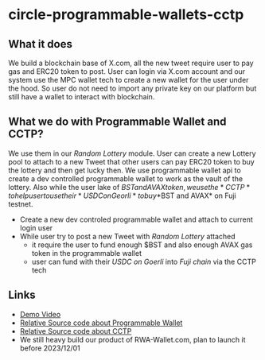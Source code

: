 # circle-programmable-wallets-cctp

## What it does

We build a blockchain base of X.com, all the new tweet require user to pay gas and ERC20 token to post.
User can login via X.com account and our system use the MPC wallet tech to create a new wallet for the user under the hood. So user do not need to import any private key on our platform but still have a wallet to interact with blockchain.

## What we do with Programmable Wallet and CCTP?

We use them in our *Random Lottery* module. 
User can create a new Lottery pool to attach to a new Tweet that other users can pay ERC20 token to buy the lottery and then get lucky then.
We use programmable wallet api to create a dev controlled programmable wallet to work as the vault of the lottery.
Also while the user lake of $BST and AVAX token, we use the *CCTP* to help user to use their *USDC on Georli* to buy *$BST and AVAX* on Fuji testnet.

* Create a new dev controled programmable wallet and attach to current login user
* While user try to post a new Tweet with *Random Lottery* attached
  * it require the user to fund enough $BST and also enough AVAX gas token in the programmable wallet
  * user can fund with their *USDC on Goerli* into *Fuji chain* via the CCTP tech

## Links

* [Demo Video]()
* [Relative Source code about Programmable Wallet]()
* [Relative Source code about CCTP]()
* We still heavy build our product of RWA-Wallet.com, plan to launch it before 2023/12/01
